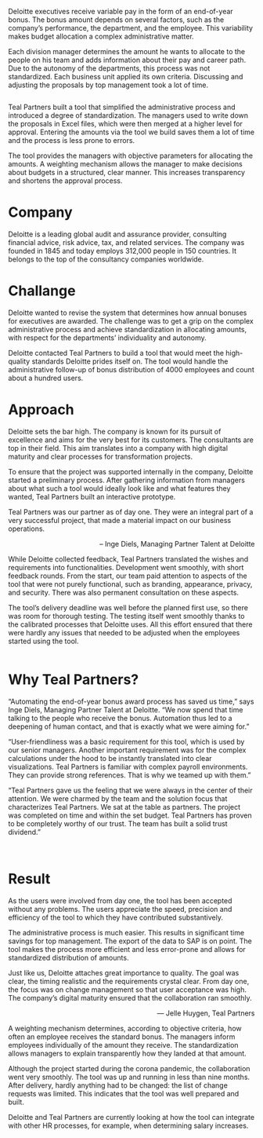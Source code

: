 <!-- title: Bonustool Deloitte -->
<!-- author: Britt Mariën -->
<!-- date: 2021-01-28 -->

Deloitte executives receive variable pay in the form of an end-of-year bonus. The bonus amount depends on several factors, such as the company’s performance, the department, and the employee. This variability makes budget allocation a complex administrative matter. 

Each division manager determines the amount he wants to allocate to the people on his team and adds information about their pay and career path. Due to the autonomy of the departments, this process was not standardized. Each business unit applied its own criteria. Discussing and adjusting the proposals by top management took a lot of time. 

<p class="page__image--wide">
        <img src="/assets/img/blogimages/header_bonustool_Deloitte_TealPartners_resize2.jpg" alt="">
 </p>
  
Teal Partners built a tool that simplified the administrative process and introduced a degree of standardization. The managers used to write down the proposals in Excel files, which were then merged at a higher level for approval. Entering the amounts via the tool we build saves them a lot of time and the process is less prone to errors. 

The tool provides the managers with objective parameters for allocating the amounts. A weighting mechanism allows the manager to make decisions about budgets in a structured, clear manner. This increases transparency and shortens the approval process. 


# Company

Deloitte is a leading global audit and assurance provider, consulting financial advice, risk advice, tax, and related services. The company was founded in 1845 and today employs 312,000 people in 150 countries. It belongs to the top of the consultancy companies worldwide. 


# Challange

Deloitte wanted to revise the system that determines how annual bonuses for executives are awarded. The challenge was to get a grip on the complex administrative process and achieve standardization in allocating amounts, with respect for the departments’ individuality and autonomy.

Deloitte contacted Teal Partners to build a tool that would meet the high-quality standards Deloitte prides itself on. The tool would handle the administrative follow-up of bonus distribution of 4000 employees and count about a hundred users.


# Approach

Deloitte sets the bar high. The company is known for its pursuit of excellence and aims for the very best for its customers. The consultants are top in their field. This aim translates into a company with high digital maturity and clear processes for transformation projects.

To ensure that the project was supported internally in the company, Deloitte started a preliminary process. After gathering information from managers about what such a tool would ideally look like and what features they wanted, Teal Partners built an interactive prototype. 


<p class="blogpost__quote">
Teal Partners was our partner as of day one. They were an integral part of a very successful project, that made a material impact on our business operations.
</p>
<p style="text-align: right;"> – Inge Diels, Managing Partner Talent at Deloitte </p>

While Deloitte collected feedback, Teal Partners translated the wishes and requirements into functionalities. Development went smoothly, with short feedback rounds. From the start, our team paid attention to aspects of the tool that were not purely functional, such as branding, appearance, privacy, and security. There was also permanent consultation on these aspects. 

The tool’s delivery deadline was well before the planned first use, so there was room for thorough testing. The testing itself went smoothly thanks to the calibrated processes that Deloitte uses. All this effort ensured that there were hardly any issues that needed to be adjusted when the employees started using the tool. 

<p class="page__image--wide">
        <img src="/assets/img/blogimages/bonustool_Deloitte_Tealpartners.jpg" alt="">
</p>

# Why Teal Partners? 

“Automating the end-of-year bonus award process has saved us time,” says Inge Diels, Managing Partner Talent at Deloitte. “We now spend that time talking to the people who receive the bonus. Automation thus led to a deepening of human contact, and that is exactly what we were aiming for.” 

“User-friendliness was a basic requirement for this tool, which is used by our senior managers. Another important requirement was for the complex calculations under the hood to be instantly translated into clear visualizations. Teal Partners is familiar with complex payroll environments. They can provide strong references. That is why we teamed up with them.” 

“Teal Partners gave us the feeling that we were always in the center of their attention. We were charmed by the team and the solution focus that characterizes Teal Partners. We sat at the table as partners. The project was completed on time and within the set budget. Teal Partners has proven to be completely worthy of our trust. The team has built a solid trust dividend.”

 
# Result

As the users were involved from day one, the tool has been accepted without any problems. The users appreciate the speed, precision and efficiency of the tool to which they have contributed substantively. 

The administrative process is much easier. This results in significant time savings for top management. The export of the data to SAP is on point. The tool makes the process more efficient and less error-prone and allows for standardized distribution of amounts. 

<p class="blogpost__quote">
Just like us, Deloitte attaches great importance to quality. The goal was clear, the timing realistic and the requirements crystal clear. From day one, the focus was on change management so that user acceptance was high. The company’s digital maturity ensured that the collaboration ran smoothly. 
</p>
<p style="text-align: right;"> — Jelle Huygen, Teal Partners </p>


A weighting mechanism determines, according to objective criteria, how often an employee receives the standard bonus. The managers inform employees individually of the amount they receive. The standardization allows managers to explain transparently how they landed at that amount. 

Although the project started during the corona pandemic, the collaboration went very smoothly. The tool was up and running in less than nine months. After delivery, hardly anything had to be changed: the list of change requests was limited. This indicates that the tool was well prepared and built. 

Deloitte and Teal Partners are currently looking at how the tool can integrate with other HR processes, for example, when determining salary increases. 
